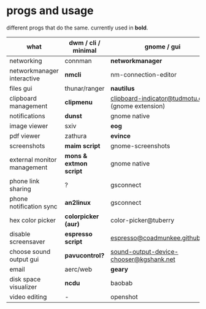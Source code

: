 # progs and usage
different progs that do the same. currently used in **bold**.

| what | dwm / cli / minimal | gnome / gui |
|------|-----|-------------|
| networking | connman | **networkmanager** |
| networkmanager interactive | **nmcli** | nm-connection-editor |
| files gui | thunar/ranger | **nautilus** |
| clipboard management | **clipmenu** | clipboard-indicator@tudmotu.com (gnome extension) |
| notifications | **dunst** | gnome native |
| image viewer | sxiv | **eog** |
| pdf viewer | zathura | **evince** |
| screenshots | **maim script** | gnome-screenshots |
| external monitor management | **mons & extmon script** | gnome native |
| phone link sharing | ? | gsconnect |
| phone notification sync | **an2linux** | gsconnect |
| hex color picker | **colorpicker (aur)** | color-picker@tuberry |
| disable screensaver | **espresso script** | espresso@coadmunkee.github.com |
| choose sound output gui | **pavucontrol?** | sound-output-device-chooser@kgshank.net |
| email | aerc/web | **geary** |
| disk space visualizer | **ncdu** | baobab |
| video editing | - | openshot |

